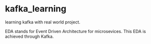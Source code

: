 # kafka_learning
learning kafka with real world project.

EDA stands for Event Driven Architecture for microsevices.
This EDA is achieved through Kafka.
